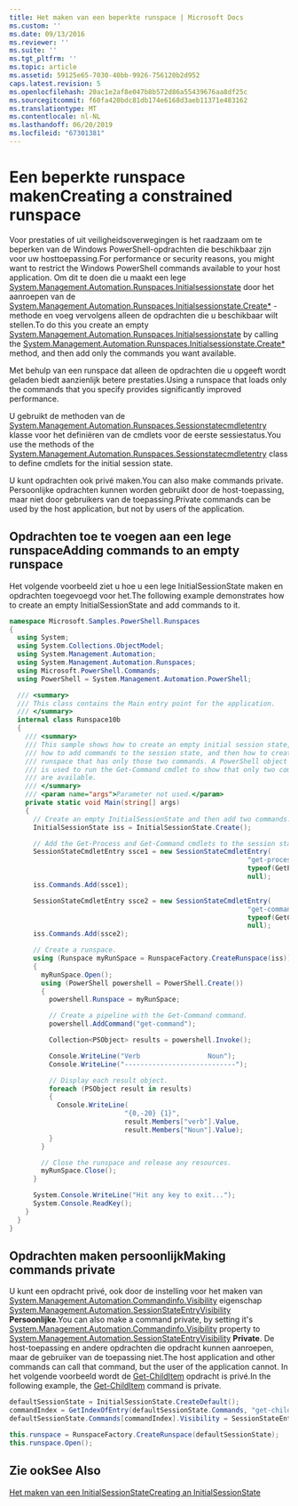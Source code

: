 ```yaml
---
title: Het maken van een beperkte runspace | Microsoft Docs
ms.custom: ''
ms.date: 09/13/2016
ms.reviewer: ''
ms.suite: ''
ms.tgt_pltfrm: ''
ms.topic: article
ms.assetid: 59125e65-7030-40bb-9926-756120b2d952
caps.latest.revision: 5
ms.openlocfilehash: 20ac1e2af8e047b8b572d86a55439676aa8df25c
ms.sourcegitcommit: f60fa420bdc81db174e6168d3aeb11371e483162
ms.translationtype: MT
ms.contentlocale: nl-NL
ms.lasthandoff: 06/20/2019
ms.locfileid: "67301381"
---
```

# <a name="creating-a-constrained-runspace"></a><span data-ttu-id="c5117-102">Een beperkte runspace maken</span><span class="sxs-lookup"><span data-stu-id="c5117-102">Creating a constrained runspace</span></span>

<span data-ttu-id="c5117-103">Voor prestaties of uit veiligheidsoverwegingen is het raadzaam om te beperken van de Windows PowerShell-opdrachten die beschikbaar zijn voor uw hosttoepassing.</span><span class="sxs-lookup"><span data-stu-id="c5117-103">For performance or security reasons, you might want to restrict the Windows PowerShell commands available to your host application.</span></span> <span data-ttu-id="c5117-104">Om dit te doen die u maakt een lege [System.Management.Automation.Runspaces.Initialsessionstate](/dotnet/api/System.Management.Automation.Runspaces.InitialSessionState) door het aanroepen van de [System.Management.Automation.Runspaces.Initialsessionstate.Create\*](/dotnet/api/System.Management.Automation.Runspaces.InitialSessionState.Create) -methode en voeg vervolgens alleen de opdrachten die u beschikbaar wilt stellen.</span><span class="sxs-lookup"><span data-stu-id="c5117-104">To do this you create an empty [System.Management.Automation.Runspaces.Initialsessionstate](/dotnet/api/System.Management.Automation.Runspaces.InitialSessionState) by calling the [System.Management.Automation.Runspaces.Initialsessionstate.Create\*](/dotnet/api/System.Management.Automation.Runspaces.InitialSessionState.Create) method, and then add only the commands you want available.</span></span>

 <span data-ttu-id="c5117-105">Met behulp van een runspace dat alleen de opdrachten die u opgeeft wordt geladen biedt aanzienlijk betere prestaties.</span><span class="sxs-lookup"><span data-stu-id="c5117-105">Using a runspace that loads only the commands that you specify provides significantly improved performance.</span></span>

 <span data-ttu-id="c5117-106">U gebruikt de methoden van de [System.Management.Automation.Runspaces.Sessionstatecmdletentry](/dotnet/api/System.Management.Automation.Runspaces.SessionStateCmdletEntry) klasse voor het definiëren van de cmdlets voor de eerste sessiestatus.</span><span class="sxs-lookup"><span data-stu-id="c5117-106">You use the methods of the [System.Management.Automation.Runspaces.Sessionstatecmdletentry](/dotnet/api/System.Management.Automation.Runspaces.SessionStateCmdletEntry) class to define cmdlets for the initial session state.</span></span>

 <span data-ttu-id="c5117-107">U kunt opdrachten ook privé maken.</span><span class="sxs-lookup"><span data-stu-id="c5117-107">You can also make commands private.</span></span> <span data-ttu-id="c5117-108">Persoonlijke opdrachten kunnen worden gebruikt door de host-toepassing, maar niet door gebruikers van de toepassing.</span><span class="sxs-lookup"><span data-stu-id="c5117-108">Private commands can be used by the host application, but not by users of the application.</span></span>

## <a name="adding-commands-to-an-empty-runspace"></a><span data-ttu-id="c5117-109">Opdrachten toe te voegen aan een lege runspace</span><span class="sxs-lookup"><span data-stu-id="c5117-109">Adding commands to an empty runspace</span></span>

 <span data-ttu-id="c5117-110">Het volgende voorbeeld ziet u hoe u een lege InitialSessionState maken en opdrachten toegevoegd voor het.</span><span class="sxs-lookup"><span data-stu-id="c5117-110">The following example demonstrates how to create an empty InitialSessionState and add commands to it.</span></span>

```csharp
namespace Microsoft.Samples.PowerShell.Runspaces
{
  using System;
  using System.Collections.ObjectModel;
  using System.Management.Automation;
  using System.Management.Automation.Runspaces;
  using Microsoft.PowerShell.Commands;
  using PowerShell = System.Management.Automation.PowerShell;

  /// <summary>
  /// This class contains the Main entry point for the application.
  /// </summary>
  internal class Runspace10b
  {
    /// <summary>
    /// This sample shows how to create an empty initial session state,
    /// how to add commands to the session state, and then how to create a
    /// runspace that has only those two commands. A PowerShell object
    /// is used to run the Get-Command cmdlet to show that only two commands
    /// are available.
    /// </summary>
    /// <param name="args">Parameter not used.</param>
    private static void Main(string[] args)
    {
      // Create an empty InitialSessionState and then add two commands.
      InitialSessionState iss = InitialSessionState.Create();

      // Add the Get-Process and Get-Command cmdlets to the session state.
      SessionStateCmdletEntry ssce1 = new SessionStateCmdletEntry(
                                                            "get-process",
                                                            typeof(GetProcessCommand),
                                                            null);
      iss.Commands.Add(ssce1);

      SessionStateCmdletEntry ssce2 = new SessionStateCmdletEntry(
                                                            "get-command",
                                                            typeof(GetCommandCommand),
                                                            null);
      iss.Commands.Add(ssce2);

      // Create a runspace.
      using (Runspace myRunSpace = RunspaceFactory.CreateRunspace(iss))
      {
        myRunSpace.Open();
        using (PowerShell powershell = PowerShell.Create())
        {
          powershell.Runspace = myRunSpace;

          // Create a pipeline with the Get-Command command.
          powershell.AddCommand("get-command");

          Collection<PSObject> results = powershell.Invoke();

          Console.WriteLine("Verb                 Noun");
          Console.WriteLine("----------------------------");

          // Display each result object.
          foreach (PSObject result in results)
          {
            Console.WriteLine(
                             "{0,-20} {1}",
                             result.Members["verb"].Value,
                             result.Members["Noun"].Value);
          }
        }

        // Close the runspace and release any resources.
        myRunSpace.Close();
      }

      System.Console.WriteLine("Hit any key to exit...");
      System.Console.ReadKey();
    }
  }
}
```

## <a name="making-commands-private"></a><span data-ttu-id="c5117-111">Opdrachten maken persoonlijk</span><span class="sxs-lookup"><span data-stu-id="c5117-111">Making commands private</span></span>

 <span data-ttu-id="c5117-112">U kunt een opdracht privé, ook door de instelling voor het maken van [System.Management.Automation.Commandinfo.Visibility](/dotnet/api/System.Management.Automation.CommandInfo.Visibility) eigenschap [System.Management.Automation.SessionStateEntryVisibility](/dotnet/api/System.Management.Automation.SessionStateEntryVisibility) **Persoonlijke**.</span><span class="sxs-lookup"><span data-stu-id="c5117-112">You can also make a command private, by setting it's [System.Management.Automation.Commandinfo.Visibility](/dotnet/api/System.Management.Automation.CommandInfo.Visibility) property to [System.Management.Automation.SessionStateEntryVisibility](/dotnet/api/System.Management.Automation.SessionStateEntryVisibility) **Private**.</span></span> <span data-ttu-id="c5117-113">De host-toepassing en andere opdrachten die opdracht kunnen aanroepen, maar de gebruiker van de toepassing niet.</span><span class="sxs-lookup"><span data-stu-id="c5117-113">The host application and other commands can call that command, but the user of the application cannot.</span></span> <span data-ttu-id="c5117-114">In het volgende voorbeeld wordt de [Get-ChildItem](/powershell/module/Microsoft.PowerShell.Management/Get-ChildItem) opdracht is privé.</span><span class="sxs-lookup"><span data-stu-id="c5117-114">In the following example, the [Get-ChildItem](/powershell/module/Microsoft.PowerShell.Management/Get-ChildItem) command is private.</span></span>

```csharp
defaultSessionState = InitialSessionState.CreateDefault();
commandIndex = GetIndexOfEntry(defaultSessionState.Commands, "get-childitem");
defaultSessionState.Commands[commandIndex].Visibility = SessionStateEntryVisibility.Private;

this.runspace = RunspaceFactory.CreateRunspace(defaultSessionState);
this.runspace.Open();
```

## <a name="see-also"></a><span data-ttu-id="c5117-115">Zie ook</span><span class="sxs-lookup"><span data-stu-id="c5117-115">See Also</span></span>

 [<span data-ttu-id="c5117-116">Het maken van een InitialSessionState</span><span class="sxs-lookup"><span data-stu-id="c5117-116">Creating an InitialSessionState</span></span>](./creating-an-initialsessionstate.md)

